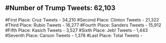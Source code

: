 #Number of Trump Tweets: 62,103
---
#First Place: Cruz Tweets - 34,210
#Second Place: Clinton Tweets - 21,322
#Third Place: Rubio Tweets - 16,277
#Fourth Place: Sanders Tweets - 15,912
#Fifth Place: Kasich Tweets - 3,527
#Sixth Place: Jeb! Tweets - 1,443
#Seventh Place: Carson Tweets - 1,378
#Last Place: Total Tweets -  
